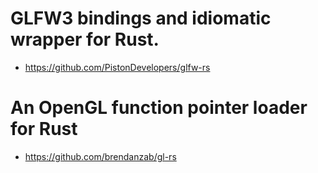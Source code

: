 # GLFW3 bindings and idiomatic wrapper for Rust.
- https://github.com/PistonDevelopers/glfw-rs

# An OpenGL function pointer loader for Rust 
- https://github.com/brendanzab/gl-rs
